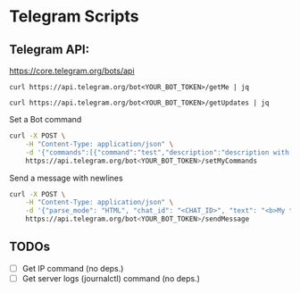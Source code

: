 # Telegram Scripts

## Telegram API:

https://core.telegram.org/bots/api

```
curl https://api.telegram.org/bot<YOUR_BOT_TOKEN>/getMe | jq
```

```
curl https://api.telegram.org/bot<YOUR_BOT_TOKEN>/getUpdates | jq
```

Set a Bot command

```bash
curl -X POST \
    -H "Content-Type: application/json" \
    -d '{"commands":[{"command":"test","description":"description with spaces"}]}' \
    https://api.telegram.org/bot<YOUR_BOT_TOKEN>/setMyCommands
```

Send a message with newlines

```bash
curl -X POST \
    -H "Content-Type: application/json" \
    -d '{"parse_mode": "HTML", "chat_id": "<CHAT_ID>", "text": "<b>My title</b>%0AMy body"}' \
    https://api.telegram.org/bot<YOUR_BOT_TOKEN>/sendMessage
```

## TODOs

- [ ] Get IP command (no deps.)
- [ ] Get server logs (journalctl) command (no deps.)
